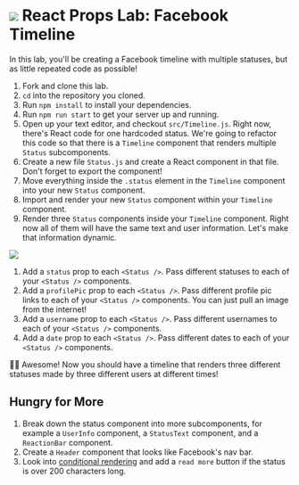 # ![](https://ga-dash.s3.amazonaws.com/production/assets/logo-9f88ae6c9c3871690e33280fcf557f33.png) React Props Lab: Facebook Timeline

In this lab, you'll be creating a Facebook timeline with multiple statuses, but as little repeated code as possible!

1. Fork and clone this lab.
1. `cd` into the repository you cloned.
1. Run `npm install` to install your dependencies.
1. Run `npm run start` to get your server up and running.
1. Open up your text editor, and checkout `src/Timeline.js`. Right now, there's React code for one hardcoded status. We're going to refactor this code so that there is a `Timeline` component that renders multiple `Status` subcomponents.
  1. Create a new file `Status.js` and create a React component in that file. Don't forget to export the component!
  1. Move everything inside the `.status` element in the `Timeline` component into your new `Status` component.
  1. Import and render your new `Status` component within your `Timeline` component.
  1. Render three `Status` components inside your `Timeline` component. Right now all of them will have the same text and user information. Let's make that information dynamic.

![](img/statuses.png)

  1. Add a `status` prop to each `<Status />`. Pass different statuses to each of your `<Status />` components.
  1. Add a `profilePic` prop to each `<Status />`. Pass different profile pic links to each of your `<Status />` components. You can just pull an image from the internet!
   1. Add a `username` prop to each `<Status />`. Pass different usernames to each of your `<Status />` components.
   1. Add a `date` prop to each `<Status />`. Pass different dates to each of your `<Status />` components.


🙌🏻 Awesome! Now you should have a timeline that renders three different statuses made by three different users at different times!

## Hungry for More

1. Break down the status component into more subcomponents, for example a `UserInfo` component, a `StatusText` component, and a `ReactionBar` component.
1. Create a `Header` component that looks like Facebook's nav bar.
1. Look into [conditional rendering](https://reactjs.org/docs/conditional-rendering.html) and add a `read more` button if the status is over 200 characters long.
